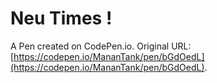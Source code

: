 # Neu Times !

A Pen created on CodePen.io. Original URL: [https://codepen.io/MananTank/pen/bGdOedL](https://codepen.io/MananTank/pen/bGdOedL).

